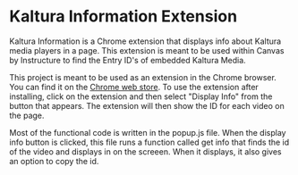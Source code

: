 # Kaltura Information Extension

Kaltura Information is a Chrome extension that displays info about Kaltura media players in a page. This extension is meant to be used within Canvas by Instructure to find the Entry ID's of embedded Kaltura Media.

This project is meant to be used as an extension in the Chrome browser. You can find it on the [Chrome web store](https://chrome.google.com/webstore/detail/kaltura-information/hdfbfjhbcjjcpbbflhofiicpocglmpbn). To use the extension after installing, click on the extension and then select "Display Info" from the button that appears. The extension will then show the ID for each video on the page.

Most of the functional code is written in the popup.js file. When the display info button is clicked, this file runs a function called get info that finds the id of the video and displays in on the screeen. When it displays, it also gives an option to copy the id.